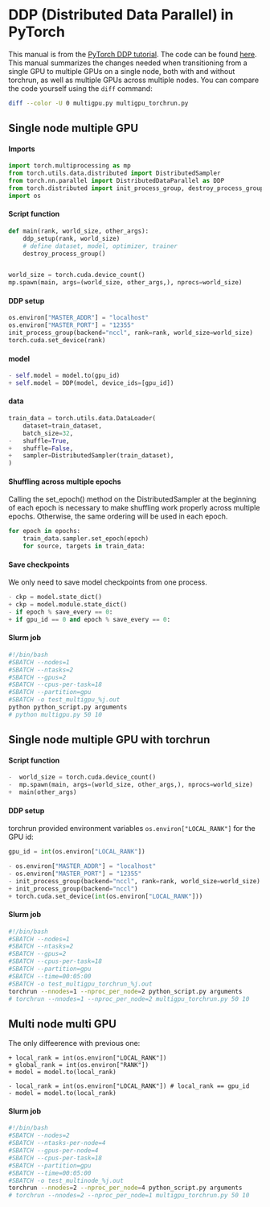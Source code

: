 # DDP (Distributed Data Parallel) in PyTorch

This manual is from the [PyTorch DDP tutorial](https://pytorch.org/tutorials/beginner/ddp_series_multigpu.html). The code can be found [here](https://pytorch.org/tutorials/beginner/ddp_series_multigpu.html). This manual summarizes the changes needed when transitioning from a single GPU to multiple GPUs on a single node, both with and without torchrun, as well as multiple GPUs across multiple nodes. You can compare the code yourself using the `diff` command:

```bash
diff --color -U 0 multigpu.py multigpu_torchrun.py
```

## Single node multiple GPU

#### Imports
```python
import torch.multiprocessing as mp
from torch.utils.data.distributed import DistributedSampler
from torch.nn.parallel import DistributedDataParallel as DDP
from torch.distributed import init_process_group, destroy_process_group
import os
```

#### Script function
```python
def main(rank, world_size, other_args):
    ddp_setup(rank, world_size)
    # define dataset, model, optimizer, trainer
    destroy_process_group()


world_size = torch.cuda.device_count()
mp.spawn(main, args=(world_size, other_args,), nprocs=world_size)
```

#### DDP setup
```python
os.environ["MASTER_ADDR"] = "localhost"
os.environ["MASTER_PORT"] = "12355"
init_process_group(backend="nccl", rank=rank, world_size=world_size)
torch.cuda.set_device(rank)
```

#### model
```python
- self.model = model.to(gpu_id)
+ self.model = DDP(model, device_ids=[gpu_id])
```

#### data
```python
train_data = torch.utils.data.DataLoader(
    dataset=train_dataset,
    batch_size=32,
-   shuffle=True,
+   shuffle=False,
+   sampler=DistributedSampler(train_dataset),
)
```

#### Shuffling across multiple epochs
Calling the set_epoch() method on the DistributedSampler at the beginning of each epoch is necessary to make shuffling work properly across multiple epochs. Otherwise, the same ordering will be used in each epoch.
```python
for epoch in epochs:
    train_data.sampler.set_epoch(epoch)
    for source, targets in train_data:
```

#### Save checkpoints
We only need to save model checkpoints from one process.
```python
- ckp = model.state_dict()
+ ckp = model.module.state_dict()
- if epoch % save_every == 0:
+ if gpu_id == 0 and epoch % save_every == 0:
```

#### Slurm job
```bash
#!/bin/bash
#SBATCH --nodes=1
#SBATCH --ntasks=2
#SBATCH --gpus=2
#SBATCH --cpus-per-task=18
#SBATCH --partition=gpu
#SBATCH -o test_multigpu_%j.out
python python_script.py arguments
# python multigpu.py 50 10
```

## Single node multiple GPU with torchrun

#### Script function
```python
-  world_size = torch.cuda.device_count()
-  mp.spawn(main, args=(world_size, other_args,), nprocs=world_size)
+  main(other_args)
```

#### DDP setup
torchrun provided environment variables `os.environ["LOCAL_RANK"]` for the GPU id:
```python
gpu_id = int(os.environ["LOCAL_RANK"])
```

```python
- os.environ["MASTER_ADDR"] = "localhost"
- os.environ["MASTER_PORT"] = "12355"
- init_process_group(backend="nccl", rank=rank, world_size=world_size)
+ init_process_group(backend="nccl")
+ torch.cuda.set_device(int(os.environ["LOCAL_RANK"]))
```

#### Slurm job
```bash
#!/bin/bash
#SBATCH --nodes=1
#SBATCH --ntasks=2
#SBATCH --gpus=2
#SBATCH --cpus-per-task=18
#SBATCH --partition=gpu
#SBATCH --time=00:05:00
#SBATCH -o test_multigpu_torchrun_%j.out    
torchrun --nnodes=1 --nproc_per_node=2 python_script.py arguments
# torchrun --nnodes=1 --nproc_per_node=2 multigpu_torchrun.py 50 10
```

## Multi node multi GPU

The only diffeerence with previous one:
```
+ local_rank = int(os.environ["LOCAL_RANK"])
+ global_rank = int(os.environ["RANK"])
+ model = model.to(local_rank)

- local_rank = int(os.environ["LOCAL_RANK"]) # local_rank == gpu_id
- model = model.to(local_rank)
```

#### Slurm job
```bash
#!/bin/bash
#SBATCH --nodes=2
#SBATCH --ntasks-per-node=4
#SBATCH --gpus-per-node=4
#SBATCH --cpus-per-task=18
#SBATCH --partition=gpu
#SBATCH --time=00:05:00
#SBATCH -o test_multinode_%j.out  
torchrun --nnodes=2 --nproc_per_node=4 python_script.py arguments
# torchrun --nnodes=2 --nproc_per_node=1 multigpu_torchrun.py 50 10
```